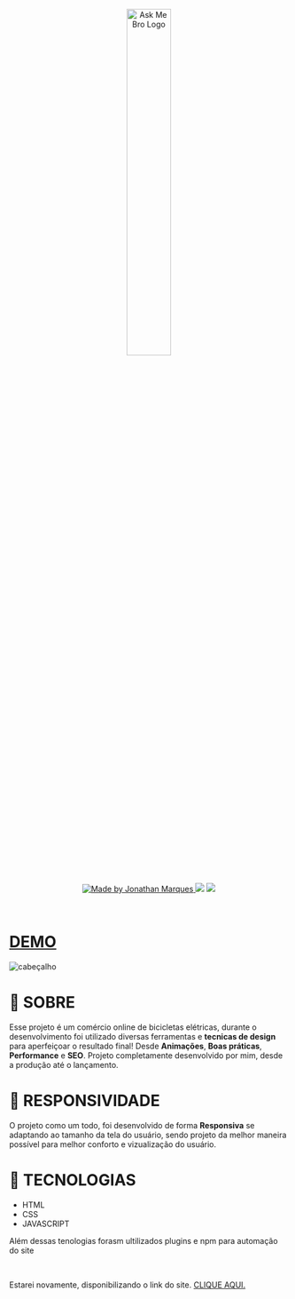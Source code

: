 <p align="center" dir="auto">
  <a>
    <img alt="Ask Me Bro Logo" src="https://user-images.githubusercontent.com/90876213/212340545-3666820f-12c0-49c5-a1ac-39b4f8fc0875.svg?raw=true" width="40%" style="max-width: 100%;">
  </a>
</p>
<p align="center" dir="auto">
<a href="https://github.com/jhowzs">
  <img alt="Made by Jonathan Marques" src="https://camo.githubusercontent.com/00a0309a12c00e3958105c3688091f8952c9a16e8a8f3065187f151a5a4a21d7/68747470733a2f2f696d672e736869656c64732e696f2f62616467652f2d4769746875622d3536353945423f7374796c653d666f722d7468652d6261646765266c6f676f3d476974687562266c6f676f436f6c6f723d7768697465266c696e6b3d68747470733a2f2f6769746875622e636f6d2f736f6c726163686978" data-canonical-src="https://img.shields.io/badge/-Github-5659EB?style=for-the-badge&amp;logo=Github&amp;logoColor=white&amp;link=https://github.com/solrachix" style="max-width: 100%;">
  </a>
<a href="https://www.instagram.com/_____jhooow/" rel="nofollow"><img src="https://camo.githubusercontent.com/acaa286597b43c96dc02b69b90de15a65c52063e31835b763a061cc815f64bac/68747470733a2f2f696d672e736869656c64732e696f2f62616467652f2d496e7374616772616d2d2532334534343035463f7374796c653d666f722d7468652d6261646765266c6f676f3d696e7374616772616d266c6f676f436f6c6f723d7768697465" data-canonical-src="https://img.shields.io/badge/-Instagram-%23E4405F?style=for-the-badge&amp;logo=instagram&amp;logoColor=white" style="max-width: 100%;"></a>
<a href="https://www.linkedin.com/in/jhowzs/" rel="nofollow"><img src="https://camo.githubusercontent.com/c00f87aeebbec37f3ee0857cc4c20b21fefde8a96caf4744383ebfe44a47fe3f/68747470733a2f2f696d672e736869656c64732e696f2f62616467652f2d4c696e6b6564496e2d2532333030373742353f7374796c653d666f722d7468652d6261646765266c6f676f3d6c696e6b6564696e266c6f676f436f6c6f723d7768697465" data-canonical-src="https://img.shields.io/badge/-LinkedIn-%230077B5?style=for-the-badge&amp;logo=linkedin&amp;logoColor=white" style="max-width: 100%;"></a>
</p>
<br>
<h1><a href="https://bikcraft-portfolio.vercel.app/">DEMO</a></h1>
<p dir="auto"><a target="_blank" rel="noopener noreferrer nofollow" https://user-images.githubusercontent.com/90876213/212341989-56503589-b7f4-44dd-94c6-80874f6bf93c.gif"><img src="https://user-images.githubusercontent.com/90876213/212341989-56503589-b7f4-44dd-94c6-80874f6bf93c.gif" alt="cabeçalho" style="max-width: 100%;"></a></p>
<h1>🎯 SOBRE</h1>
<p>Esse projeto é um comércio online de bicicletas elétricas, durante o desenvolvimento foi utilizado diversas ferramentas e <strong>tecnicas de design</strong> para aperfeiçoar o resultado final! Desde <strong>Animações</strong>, <strong>Boas práticas</strong>, <strong>Performance</strong> e <strong>SEO</strong>. Projeto completamente desenvolvido por mim, desde a produção até o lançamento.</p>
<h1>📱 RESPONSIVIDADE</h1>
<p>O projeto como um todo, foi desenvolvido de forma <strong>Responsiva</strong> se adaptando ao tamanho da tela do usuário, sendo projeto da melhor maneira possível para melhor conforto e vizualização do usuário.</p></p>
<h1>🚀 TECNOLOGIAS</h1>
  <ul dir="auto">
<li><font style="vertical-align: inherit;"><font style="vertical-align: inherit;">HTML</font></font></li>
<li><font style="vertical-align: inherit;"><font style="vertical-align: inherit;">CSS</font></font></li>
<li><font style="vertical-align: inherit;"><font style="vertical-align: inherit;">JAVASCRIPT</font></font></li>
</ul>
<p>Além dessas tenologias forasm ultilizados plugins e npm para automação do site</p><br>
  <p>Estarei novamente, disponibilizando o link do site. <a href="https://bikcraft-portfolio.vercel.app/">CLIQUE AQUI.</a> </p>
